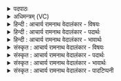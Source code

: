 <details><summary>पदपाठः</summary>

वि꣣शो꣡वि꣢शः। वि꣣शः꣢। वि꣣शः। वः। अ꣡ति꣢꣯थिम्। वा꣣जय꣡न्तः꣢। पु꣣रुप्रिय꣢म्। पु꣣रु। प्रिय꣢म्। अ꣣ग्नि꣢म्। वः꣣। दु꣡र्य꣢꣯म्। दुः। य꣣म्। व꣡चः꣢꣯। स्तु꣣षे꣢। शू꣣ष꣡स्य꣢। म꣡न्म꣢꣯भिः। ८७।
</details>

<details><summary>अधिमन्त्रम् (VC)</summary>

- अग्निः
- गोपवन आत्रेयः
- अनुष्टुप्
- गान्धारः
- आग्नेयं काण्डम्
</details>

<details><summary>हिन्दी : आचार्य रामनाथ वेदालंकार - विषयः</summary>

अगले मन्त्र में परमात्मा-रूप अतिथि की अर्चना का वर्णन है।
</details>

<details><summary>हिन्दी : आचार्य रामनाथ वेदालंकार - पदार्थः</summary>

पदार्थान्वयभाषाः -  हे मनुष्यो ! (वः) तुम (विशः विशः) प्रत्येक मनुष्य के (अतिथिम्) अतिथि के समान पूज्य, (पुरुप्रियम्) बहुत प्रिय परमेश्वर रूप अग्नि की (वाजयन्तः) अर्चना करो। (दुर्यम्) घर के समान शरणभूत (अग्निम्) उस अग्रनायक जगदीश्वर को (वः) तुम्हारा (वचः) स्तुति-वचन, प्राप्त हो। मैं भी उस जगदीश्वर की (शूषस्य मन्मभिः) बल और सुख के स्तोत्रों से अर्थात् सबल और सुखजनक स्तोत्रों से (स्तुषे) स्तुति करता हूँ ॥७॥
</details>

<details><summary>हिन्दी : आचार्य रामनाथ वेदालंकार - भावार्थः</summary>

भावार्थभाषाः -  सबके हृदय में अतिथि-रूप से विराजमान भक्तवत्सल परमेश्वर का सब मनुष्यों को स्तुतिवचनों से अभिनन्दन करना चाहिए ॥७॥
</details>

<details><summary>संस्कृत : आचार्य रामनाथ वेदालंकार - विषयः</summary>

अथ परमात्मातिथेरर्चनमाह।
</details>

<details><summary>संस्कृत : आचार्य रामनाथ वेदालंकार - पदार्थः</summary>

पदार्थान्वयभाषाः -  हे जनाः ! (वः२) यूयम् (विशः विशः) मनुष्यस्य मनुष्यस्य। विश इति मनुष्यनाम। निघं० २।३। (अतिथिम्) अतिथिम् इव इति लुप्तोपमम्, अतिथिवत् पूज्यम् इत्यर्थः, (पुरुप्रियम्) अतिशयस्नेहास्पदम् अग्निं परमेश्वरम् (वाजयन्तः) अर्चन्तः, भवत इति शेषः। वाजयति अर्चतिकर्मा। निघं० ३।१४। (दुर्यम्) गृहम्, गृहवत् शरणभूतम्। दुर्याः इति गृहनामसु पठितम्। निघं० ३।४। (अग्निम्) तम् अग्रनायकं परमेश्वरम् (वः) युष्माकम् (वचः) स्तुतिवचनं, प्राप्नोतु इति शेषः। अहमपि तं जगदीश्वरम् (शूषस्य मन्मभिः३) बलस्य सुखस्य वा स्तोत्रैः, सबलैः सुखजनकैर्वा स्तोत्रैरित्यर्थः। शूषम् इति बलनाम सुखनाम च। निघं० २।९, ३।६। मन्मभिः मननीयैः स्तोमैः इति निरुक्तम् १०।५। (स्तुषे) स्तौमि। ष्टुञ् धातोर्लेटि उत्तमैकवचने रूपम् ॥७॥
</details>

<details><summary>संस्कृत : आचार्य रामनाथ वेदालंकार - भावार्थः</summary>

भावार्थभाषाः -  सर्वेषां हृदयेऽतिथिरूपेण विराजमानो भक्तवत्सलः परमेश्वरः सर्वैरेव जनैः स्तुतिवचोभिरभिनन्दनीयः ॥७॥
</details>

<details><summary>संस्कृत : आचार्य रामनाथ वेदालंकार - पादटिप्पनी</summary>

टिप्पणी:   १. ऋ० ८।७४।१, साम० १५६४। २. वः, बहुवचनमिदमेकवचनस्य स्थाने द्रष्टव्यम्, त्वाम्—इति वि०। वः यूयम्—इति भ०, सा०। ३. शूषस्य बलस्य मन्मभिः स्तुतिभिः, बलसम्बन्धिनीभिः स्तुतिभिरित्यर्थः—इति वि०। शूषस्य शूषाय सुखार्थम्—इति भ०। शूषस्य सुखस्य लाभाय—इति सा०।
</details>